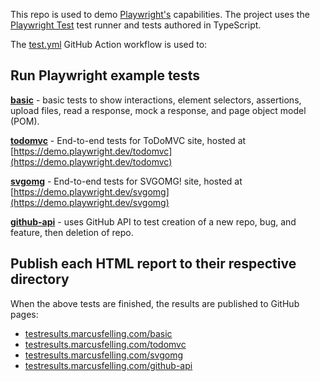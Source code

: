 This repo is used to demo [Playwright's](https://playwright.dev/) capabilities. The project uses the [Playwright Test](https://playwright.dev/docs/intro) test runner and tests authored in TypeScript.

The [test.yml](https://github.com/MarcusFelling/Demo.Playwright/blob/main/.github/workflows/test.yml) GitHub Action workflow is used to:

## Run Playwright example tests

**[basic](https://github.com/MarcusFelling/Demo.Playwright/blob/main/basic)** - basic tests to show interactions, element selectors, assertions, upload files, read a response, mock a response, and page object model (POM).

**[todomvc](https://github.com/MarcusFelling/Demo.Playwright/blob/main/todomvc)** - End-to-end tests for ToDoMVC site, hosted at [https://demo.playwright.dev/todomvc](https://demo.playwright.dev/todomvc)

**[svgomg](https://github.com/MarcusFelling/Demo.Playwright/blob/main/svgomg)** - End-to-end tests for SVGOMG! site, hosted at [https://demo.playwright.dev/svgomg](https://demo.playwright.dev/svgomg)

**[github-api](https://github.com/MarcusFelling/Demo.Playwright/blob/main/github-api)** - uses GitHub API to test creation of a new repo, bug, and feature, then deletion of repo.

## Publish each HTML report to their respective directory

When the above tests are finished, the results are published to GitHub pages:

* [testresults.marcusfelling.com/basic](https://testresults.marcusfelling.com/basic)
* [testresults.marcusfelling.com/todomvc](https://testresults.marcusfelling.com/todomvc)
* [testresults.marcusfelling.com/svgomg](https://testresults.marcusfelling.com/svgomg)
* [testresults.marcusfelling.com/github-api](https://testresults.marcusfelling.com/github-api)
